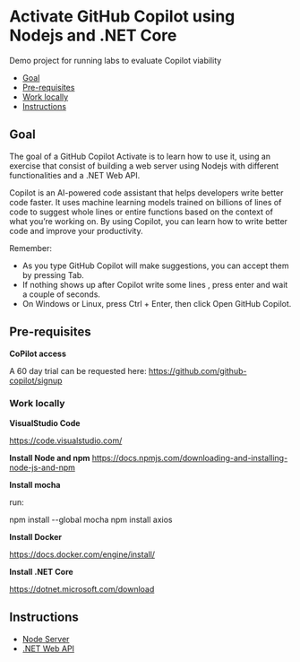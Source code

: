# Activate GitHub Copilot using Nodejs and .NET Core

Demo project for running labs to evaluate Copilot viability

- [Goal](#goal)
- [Pre-requisites](#pre-requisites)
- [Work locally](#work-locally)
- [Instructions](#instructions)

## Goal

The goal of a GitHub Copilot Activate is to learn how to use it, using an exercise that consist of building a web server using Nodejs with different functionalities and a .NET Web API.

 Copilot is an AI-powered code assistant that helps developers write better code faster. It uses machine learning models trained on billions of lines of code to suggest whole lines or entire functions based on the context of what you’re working on. By using Copilot, you can learn how to write better code and improve your productivity.

Remember:

- As you type GitHub Copilot will make suggestions, you can accept them by pressing Tab.
- If nothing shows up after Copilot write some lines , press enter and wait a couple of seconds.
- On Windows or Linux, press Ctrl + Enter, then click Open GitHub Copilot.


## Pre-requisites

**CoPilot access**

A 60 day trial can be requested here: https://github.com/github-copilot/signup

### Work locally

**VisualStudio Code**

https://code.visualstudio.com/

**Install Node and npm**
 https://docs.npmjs.com/downloading-and-installing-node-js-and-npm


**Install mocha**

run:

 npm install --global mocha
 npm install axios

**Install Docker**

https://docs.docker.com/engine/install/

**Install .NET Core**

https://dotnet.microsoft.com/download


## Instructions

- [Node Server](./exercisefiles/node/README.md)
- [.NET Web API](./exercisefiles/dotnet/README.md)
